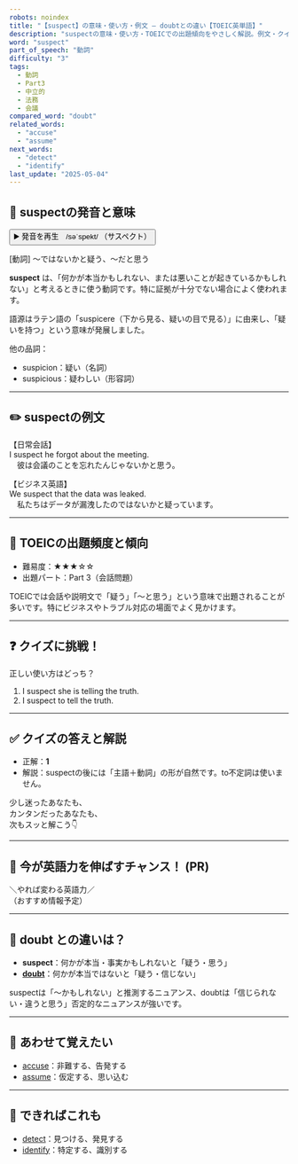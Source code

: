 ```yaml
---
robots: noindex
title: "【suspect】の意味・使い方・例文 ― doubtとの違い【TOEIC英単語】"
description: "suspectの意味・使い方・TOEICでの出題傾向をやさしく解説。例文・クイズ付きでdoubtとの違いもわかりやすく学べます。"
word: "suspect"
part_of_speech: "動詞"
difficulty: "3"
tags:
  - 動詞
  - Part3
  - 中立的
  - 法務
  - 会議
compared_word: "doubt"
related_words:
  - "accuse"
  - "assume"
next_words:
  - "detect"
  - "identify"
last_update: "2025-05-04"
---
```


## 🔰 suspectの発音と意味

<button class="play-audio" onclick="playTTS('suspect')">
  <span class="play-audio-main">
    ▶️ 発音を再生　/səˈspekt/
  </span>
  <span class="play-audio-sub">
    （サスペクト）
  </span>
</button>

[動詞] ～ではないかと疑う、～だと思う

**suspect** は、「何かが本当かもしれない、または悪いことが起きているかもしれない」と考えるときに使う動詞です。特に証拠が十分でない場合によく使われます。

語源はラテン語の「suspicere（下から見る、疑いの目で見る）」に由来し、「疑いを持つ」という意味が発展しました。

他の品詞：  
- suspicion：疑い（名詞）
- suspicious：疑わしい（形容詞）

---

## ✏️ suspectの例文

【日常会話】  
I suspect he forgot about the meeting.  
　彼は会議のことを忘れたんじゃないかと思う。

【ビジネス英語】  
We suspect that the data was leaked.  
　私たちはデータが漏洩したのではないかと疑っています。

---

## 🎯 TOEICの出題頻度と傾向

- 難易度：★★★☆☆
- 出題パート：Part 3（会話問題）

TOEICでは会話や説明文で「疑う」「～と思う」という意味で出題されることが多いです。特にビジネスやトラブル対応の場面でよく見かけます。

---

## ❓ クイズに挑戦！

正しい使い方はどっち？

1. I suspect she is telling the truth.  
2. I suspect to tell the truth.

---

## ✅ クイズの答えと解説

- 正解：**1**
- 解説：suspectの後には「主語＋動詞」の形が自然です。to不定詞は使いません。

少し迷ったあなたも、  
カンタンだったあなたも、  
次もスッと解こう👇️

---

## 🚀 今が英語力を伸ばすチャンス！ (PR)

<div class="info-center">
＼やれば変わる英語力／<br>  
（おすすめ情報予定）
</div>

---

## 🤔  doubt との違いは？

- **suspect**：何かが本当・事実かもしれないと「疑う・思う」
- **[doubt](/word/doubt)**：何かが本当ではないと「疑う・信じない」

suspectは「～かもしれない」と推測するニュアンス、doubtは「信じられない・違うと思う」否定的なニュアンスが強いです。

---

## 🧩 あわせて覚えたい

- [accuse](/word/accuse)：非難する、告発する
- [assume](/word/assume)：仮定する、思い込む

---

## 📖 できればこれも

- [detect](/word/detect)：見つける、発見する
- [identify](/word/identify)：特定する、識別する

<!-- cvid: aid27_bid28 -->
